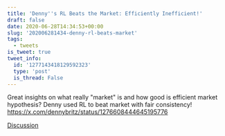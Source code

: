 ```yaml
---
title: 'Denny''s RL Beats the Market: Efficiently Inefficient!'
draft: false
date: 2020-06-28T14:34:53+00:00
slug: '202006281434-denny-rl-beats-market'
tags:
  - tweets
is_tweet: true
tweet_info:
  id: '1277143418129592323'
  type: 'post'
  is_thread: False
---
```




Great insights on what really "market" is and how good is efficient market hypothesis? Denny used RL to beat market with fair consistency! <https://x.com/dennybritz/status/1276608444645195776>

[Discussion](https://x.com/sytelus/status/1277143418129592323)

